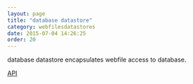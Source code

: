 ```yaml
---
layout: page
title: "database datastore"
category: webfilesdatastores
date: 2015-07-04 14:26:25
order: 20
---
```


database datastore encapsulates webfile access to database.

[API](http://sebastianmonzel.github.io/webfiles-framework-php-api/class-webfilesframework.core.datastore.types.database.MDatabaseDatastore.html)

